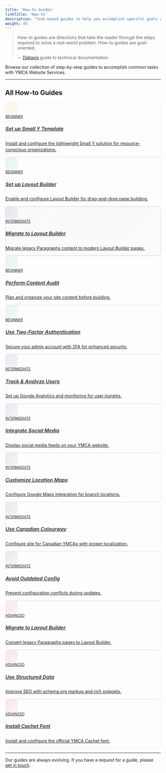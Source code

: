 ```yaml
---
title: 'How-to Guides'
linkTitle: 'How-to'
description: 'Task-based guides to help you accomplish specific goals with YMCA Website Services.'
weight: 40
---
```


> How-to guides are directions that take the reader through the steps required to solve a real-world problem. How-to guides are goal-oriented.
>
> -- [Diátaxis](https://diataxis.fr/how-to-guides/) guide to technical documentation

Browse our collection of step-by-step guides to accomplish common tasks with YMCA Website Services.

---

## All How-to Guides

<div class="row row-cols-1 row-cols-sm-2 row-cols-lg-3 row-cols-xl-4 g-3 mb-5">
  <!-- Small Y Template -->
  <div class="col">
    <a href="small-y/" class="text-decoration-none">
      <div class="howto-card card h-100 border-0 shadow-sm">
        <div class="card-body p-3">
          <div class="d-flex align-items-start mb-2">
            <div class="howto-icon me-2" style="background: linear-gradient(135deg, rgba(253, 185, 18, 0.1), rgba(253, 185, 18, 0.05));">
              <i class="fas fa-star" style="color: var(--ymca-yellow); font-size: 1.25rem;"></i>
            </div>
            <span class="badge bg-success" style="font-size: 0.7rem;">BEGINNER</span>
          </div>
          <h5 class="card-title mb-2" style="font-size: 1rem; font-weight: 600;">Set up Small Y Template</h5>
          <p class="card-text text-muted" style="font-size: 0.875rem; line-height: 1.4;">Install and configure the lightweight Small Y solution for resource-conscious organizations.</p>
        </div>
      </div>
    </a>
  </div>

  <!-- Set Up Layout Builder -->
  <div class="col">
    <a href="set-up-lb/" class="text-decoration-none">
      <div class="howto-card card h-100 border-0 shadow-sm">
        <div class="card-body p-3">
          <div class="d-flex align-items-start mb-2">
            <div class="howto-icon me-2" style="background: linear-gradient(135deg, rgba(0, 167, 157, 0.1), rgba(0, 167, 157, 0.05));">
              <i class="fas fa-th-large" style="color: var(--ymca-teal); font-size: 1.25rem;"></i>
            </div>
            <span class="badge bg-success" style="font-size: 0.7rem;">BEGINNER</span>
          </div>
          <h5 class="card-title mb-2" style="font-size: 1rem; font-weight: 600;">Set up Layout Builder</h5>
          <p class="card-text text-muted" style="font-size: 0.875rem; line-height: 1.4;">Enable and configure Layout Builder for drag-and-drop page building.</p>
        </div>
      </div>
    </a>
  </div>

  <!-- Migrate to Layout Builder -->
  <div class="col">
    <a href="migrate-paragraphs-to-layout-builder/" class="text-decoration-none">
      <div class="howto-card card h-100 border-0 shadow-sm migration-featured">
        <div class="card-body p-3">
          <div class="d-flex align-items-start mb-2">
            <div class="howto-icon me-2" style="background: linear-gradient(135deg, rgba(88, 44, 131, 0.1), rgba(88, 44, 131, 0.05));">
              <i class="fas fa-exchange-alt" style="color: var(--ymca-purple); font-size: 1.25rem;"></i>
            </div>
            <span class="badge bg-warning text-dark" style="font-size: 0.7rem;">INTERMEDIATE</span>
          </div>
          <h5 class="card-title mb-2" style="font-size: 1rem; font-weight: 600;">Migrate to Layout Builder</h5>
          <p class="card-text text-muted" style="font-size: 0.875rem; line-height: 1.4;">Migrate legacy Paragraphs content to modern Layout Builder pages.</p>
        </div>
      </div>
    </a>
  </div>

  <!-- Content Audit -->
  <div class="col">
    <a href="content-audit/" class="text-decoration-none">
      <div class="howto-card card h-100 border-0 shadow-sm">
        <div class="card-body p-3">
          <div class="d-flex align-items-start mb-2">
            <div class="howto-icon me-2" style="background: linear-gradient(135deg, rgba(0, 167, 157, 0.1), rgba(0, 167, 157, 0.05));">
              <i class="fas fa-clipboard-list" style="color: var(--ymca-teal); font-size: 1.25rem;"></i>
            </div>
            <span class="badge bg-success" style="font-size: 0.7rem;">BEGINNER</span>
          </div>
          <h5 class="card-title mb-2" style="font-size: 1rem; font-weight: 600;">Perform Content Audit</h5>
          <p class="card-text text-muted" style="font-size: 0.875rem; line-height: 1.4;">Plan and organize your site content before building.</p>
        </div>
      </div>
    </a>
  </div>

  <!-- Use 2FA -->
  <div class="col">
    <a href="use-2fa/" class="text-decoration-none">
      <div class="howto-card card h-100 border-0 shadow-sm">
        <div class="card-body p-3">
          <div class="d-flex align-items-start mb-2">
            <div class="howto-icon me-2" style="background: linear-gradient(135deg, rgba(0, 167, 157, 0.1), rgba(0, 167, 157, 0.05));">
              <i class="fas fa-shield-alt" style="color: var(--ymca-teal); font-size: 1.25rem;"></i>
            </div>
            <span class="badge bg-success" style="font-size: 0.7rem;">BEGINNER</span>
          </div>
          <h5 class="card-title mb-2" style="font-size: 1rem; font-weight: 600;">Use Two-Factor Authentication</h5>
          <p class="card-text text-muted" style="font-size: 0.875rem; line-height: 1.4;">Secure your admin account with 2FA for enhanced security.</p>
        </div>
      </div>
    </a>
  </div>

  <!-- Track Users -->
  <div class="col">
    <a href="track-users/" class="text-decoration-none">
      <div class="howto-card card h-100 border-0 shadow-sm">
        <div class="card-body p-3">
          <div class="d-flex align-items-start mb-2">
            <div class="howto-icon me-2" style="background: linear-gradient(135deg, rgba(88, 44, 131, 0.1), rgba(88, 44, 131, 0.05));">
              <i class="fas fa-chart-line" style="color: var(--ymca-purple); font-size: 1.25rem;"></i>
            </div>
            <span class="badge bg-warning text-dark" style="font-size: 0.7rem;">INTERMEDIATE</span>
          </div>
          <h5 class="card-title mb-2" style="font-size: 1rem; font-weight: 600;">Track & Analyze Users</h5>
          <p class="card-text text-muted" style="font-size: 0.875rem; line-height: 1.4;">Set up Google Analytics and monitoring for user insights.</p>
        </div>
      </div>
    </a>
  </div>

  <!-- Add Social Feeds -->
  <div class="col">
    <a href="add-social-feeds/" class="text-decoration-none">
      <div class="howto-card card h-100 border-0 shadow-sm">
        <div class="card-body p-3">
          <div class="d-flex align-items-start mb-2">
            <div class="howto-icon me-2" style="background: linear-gradient(135deg, rgba(88, 44, 131, 0.1), rgba(88, 44, 131, 0.05));">
              <i class="fas fa-share-alt" style="color: var(--ymca-purple); font-size: 1.25rem;"></i>
            </div>
            <span class="badge bg-warning text-dark" style="font-size: 0.7rem;">INTERMEDIATE</span>
          </div>
          <h5 class="card-title mb-2" style="font-size: 1rem; font-weight: 600;">Integrate Social Media</h5>
          <p class="card-text text-muted" style="font-size: 0.875rem; line-height: 1.4;">Display social media feeds on your YMCA website.</p>
        </div>
      </div>
    </a>
  </div>

  <!-- Configure Maps -->
  <div class="col">
    <a href="map-settings-config/" class="text-decoration-none">
      <div class="howto-card card h-100 border-0 shadow-sm">
        <div class="card-body p-3">
          <div class="d-flex align-items-start mb-2">
            <div class="howto-icon me-2" style="background: linear-gradient(135deg, rgba(88, 44, 131, 0.1), rgba(88, 44, 131, 0.05));">
              <i class="fas fa-map-marked-alt" style="color: var(--ymca-purple); font-size: 1.25rem;"></i>
            </div>
            <span class="badge bg-warning text-dark" style="font-size: 0.7rem;">INTERMEDIATE</span>
          </div>
          <h5 class="card-title mb-2" style="font-size: 1rem; font-weight: 600;">Customize Location Maps</h5>
          <p class="card-text text-muted" style="font-size: 0.875rem; line-height: 1.4;">Configure Google Maps integration for branch locations.</p>
        </div>
      </div>
    </a>
  </div>

  <!-- Canada Localization -->
  <div class="col">
    <a href="canada/" class="text-decoration-none">
      <div class="howto-card card h-100 border-0 shadow-sm">
        <div class="card-body p-3">
          <div class="d-flex align-items-start mb-2">
            <div class="howto-icon me-2" style="background: linear-gradient(135deg, rgba(88, 44, 131, 0.1), rgba(88, 44, 131, 0.05));">
              <i class="fas fa-flag" style="color: var(--ymca-purple); font-size: 1.25rem;"></i>
            </div>
            <span class="badge bg-warning text-dark" style="font-size: 0.7rem;">INTERMEDIATE</span>
          </div>
          <h5 class="card-title mb-2" style="font-size: 1rem; font-weight: 600;">Use Canadian Colourway</h5>
          <p class="card-text text-muted" style="font-size: 0.875rem; line-height: 1.4;">Configure site for Canadian YMCAs with proper localization.</p>
        </div>
      </div>
    </a>
  </div>

  <!-- Avoid Outdated Config -->
  <div class="col">
    <a href="avoid-outdated-config/" class="text-decoration-none">
      <div class="howto-card card h-100 border-0 shadow-sm">
        <div class="card-body p-3">
          <div class="d-flex align-items-start mb-2">
            <div class="howto-icon me-2" style="background: linear-gradient(135deg, rgba(88, 44, 131, 0.1), rgba(88, 44, 131, 0.05));">
              <i class="fas fa-exclamation-circle" style="color: var(--ymca-purple); font-size: 1.25rem;"></i>
            </div>
            <span class="badge bg-warning text-dark" style="font-size: 0.7rem;">INTERMEDIATE</span>
          </div>
          <h5 class="card-title mb-2" style="font-size: 1rem; font-weight: 600;">Avoid Outdated Config</h5>
          <p class="card-text text-muted" style="font-size: 0.875rem; line-height: 1.4;">Prevent configuration conflicts during updates.</p>
        </div>
      </div>
    </a>
  </div>

  <!-- Migrate to Layout Builder -->
  <div class="col">
    <a href="migrate-to-lb/" class="text-decoration-none">
      <div class="howto-card card h-100 border-0 shadow-sm">
        <div class="card-body p-3">
          <div class="d-flex align-items-start mb-2">
            <div class="howto-icon me-2" style="background: linear-gradient(135deg, rgba(227, 30, 36, 0.1), rgba(227, 30, 36, 0.05));">
              <i class="fas fa-sync-alt" style="color: var(--ymca-red); font-size: 1.25rem;"></i>
            </div>
            <span class="badge bg-danger" style="font-size: 0.7rem;">ADVANCED</span>
          </div>
          <h5 class="card-title mb-2" style="font-size: 1rem; font-weight: 600;">Migrate to Layout Builder</h5>
          <p class="card-text text-muted" style="font-size: 0.875rem; line-height: 1.4;">Convert legacy Paragraphs pages to Layout Builder.</p>
        </div>
      </div>
    </a>
  </div>

  <!-- Use Structured Data -->
  <div class="col">
    <a href="use-structured-data/" class="text-decoration-none">
      <div class="howto-card card h-100 border-0 shadow-sm">
        <div class="card-body p-3">
          <div class="d-flex align-items-start mb-2">
            <div class="howto-icon me-2" style="background: linear-gradient(135deg, rgba(227, 30, 36, 0.1), rgba(227, 30, 36, 0.05));">
              <i class="fas fa-code" style="color: var(--ymca-red); font-size: 1.25rem;"></i>
            </div>
            <span class="badge bg-danger" style="font-size: 0.7rem;">ADVANCED</span>
          </div>
          <h5 class="card-title mb-2" style="font-size: 1rem; font-weight: 600;">Use Structured Data</h5>
          <p class="card-text text-muted" style="font-size: 0.875rem; line-height: 1.4;">Improve SEO with schema.org markup and rich snippets.</p>
        </div>
      </div>
    </a>
  </div>

  <!-- Install Cachet Font -->
  <div class="col">
    <a href="install-cachet/" class="text-decoration-none">
      <div class="howto-card card h-100 border-0 shadow-sm">
        <div class="card-body p-3">
          <div class="d-flex align-items-start mb-2">
            <div class="howto-icon me-2" style="background: linear-gradient(135deg, rgba(227, 30, 36, 0.1), rgba(227, 30, 36, 0.05));">
              <i class="fas fa-font" style="color: var(--ymca-red); font-size: 1.25rem;"></i>
            </div>
            <span class="badge bg-danger" style="font-size: 0.7rem;">ADVANCED</span>
          </div>
          <h5 class="card-title mb-2" style="font-size: 1rem; font-weight: 600;">Install Cachet Font</h5>
          <p class="card-text text-muted" style="font-size: 0.875rem; line-height: 1.4;">Install and configure the official YMCA Cachet font.</p>
        </div>
      </div>
    </a>
  </div>
</div>

---

Our guides are always evolving. If you have a request for a guide, please [get in touch](../../community).

<style>
:root {
  --ymca-teal: #00A79D;
  --ymca-purple: #582C83;
  --ymca-blue: #0060AF;
  --ymca-red: #E31E24;
  --ymca-yellow: #FDB912;
}

.howto-card {
  transition: all 0.2s cubic-bezier(0.4, 0, 0.2, 1);
  border-radius: 10px;
  border: 1px solid rgba(0, 0, 0, 0.08);
}

.howto-card:hover {
  transform: translateY(-3px);
  box-shadow: 0 8px 16px rgba(0, 0, 0, 0.12) !important;
  border-color: var(--ymca-blue);
}

.howto-icon {
  width: 40px;
  height: 40px;
  border-radius: 8px;
  display: flex;
  align-items: center;
  justify-content: center;
  flex-shrink: 0;
}

.howto-card .card-title {
  color: #212529;
  line-height: 1.3;
}

.howto-card a {
  color: inherit;
}

.howto-card:hover .card-title {
  color: var(--ymca-blue);
}

.migration-featured {
  border: 1px solid rgba(88, 44, 131, 0.2);
  background: linear-gradient(135deg, rgba(88, 44, 131, 0.02), rgba(88, 44, 131, 0.01));
}

.migration-featured:hover {
  border-color: var(--ymca-purple);
  box-shadow: 0 8px 16px rgba(88, 44, 131, 0.2) !important;
}

.migration-featured:hover .card-title {
  color: var(--ymca-purple);
}
</style>
